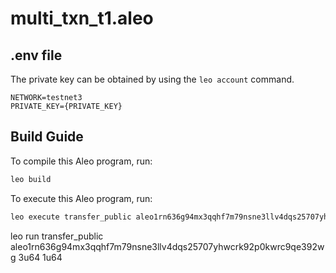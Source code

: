 # multi_txn_t1.aleo

## .env file 
The private key can be obtained by using the `leo account` command.

```
NETWORK=testnet3
PRIVATE_KEY={PRIVATE_KEY}
```

## Build Guide

To compile this Aleo program, run:
```bash
leo build
```

To execute this Aleo program, run:
```bash
leo execute transfer_public aleo1rn636g94mx3qqhf7m79nsne3llv4dqs25707yhwcrk92p0kwrc9qe392wg 3u64 1u64
```

leo run transfer_public aleo1rn636g94mx3qqhf7m79nsne3llv4dqs25707yhwcrk92p0kwrc9qe392wg 3u64 1u64
